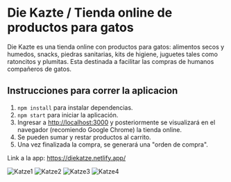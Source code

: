 # Die Kazte / Tienda online de productos para gatos

Die Kazte es una tienda online con productos para gatos: alimentos secos y humedos, snacks, piedras sanitarias, kits de higiene, juguetes tales como ratoncitos y plumitas.
Esta destinada a facilitar las compras de humanos compañeros de gatos. 

## Instrucciones para correr la aplicacion

1. `npm install` para instalar dependencias.
2. `npm start` para iniciar la aplicación.
3. Ingresar a [http://localhost:3000](http://localhost:3000) y posteriormente se visualizará en el navegador (recomiendo Google Chrome) la tienda online. 
4. Se pueden sumar y restar productos al carrito.
5. Una vez finalizada la compra, se generará una "orden de compra".

Link a la app: https://diekatze.netlify.app/


![Katze1](https://user-images.githubusercontent.com/72522699/150703888-d1df8019-c182-442b-bf2c-be6594f2ff66.jpg)
![Katze2](https://user-images.githubusercontent.com/72522699/150703892-0a0a4e76-3780-4092-9d4a-f4551e2f40c5.jpg)
![Katze3](https://user-images.githubusercontent.com/72522699/150703895-db349cc2-47bc-4151-9a02-deecdfb51424.jpg)
![Katze4](https://user-images.githubusercontent.com/72522699/150703897-13e10c11-c50d-4f04-992c-0d62823cb85b.jpg)
